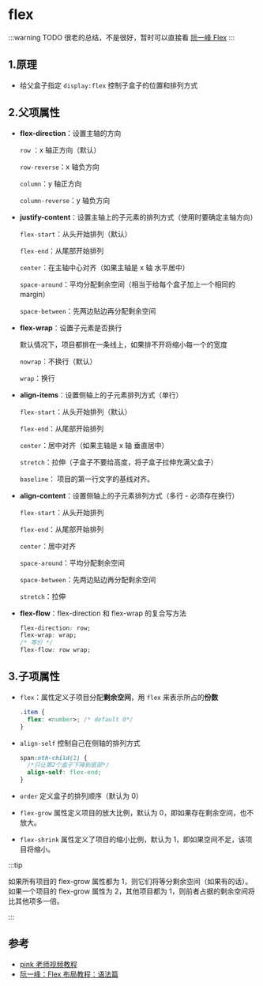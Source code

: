 # flex

:::warning TODO
很老的总结，不是很好，暂时可以直接看 [阮一峰 Flex](https://www.ruanyifeng.com/blog/2015/07/flex-grammar.html)
:::

## 1.原理

- 给父盒子指定 `display:flex` 控制子盒子的位置和排列方式

## 2.父项属性

- **flex-direction**：设置主轴的方向

  `row` ：x 轴正方向（默认）

  `row-reverse`：x 轴负方向

  `column`：y 轴正方向

  `column-reverse`：y 轴负方向

- **justify-content**：设置主轴上的子元素的排列方式（使用时要确定主轴方向）

  `flex-start`：从头开始排列（默认）

  `flex-end`：从尾部开始排列

  `center`：在主轴中心对齐（如果主轴是 x 轴 水平居中）

  `space-around`：平均分配剩余空间（相当于给每个盒子加上一个相同的 margin）

  `space-between`：先两边贴边再分配剩余空间

- **flex-wrap**：设置子元素是否换行

  默认情况下，项目都排在一条线上，如果排不开将缩小每一个的宽度

  `nowrap`：不换行（默认）

  `wrap`：换行

- **align-items**：设置侧轴上的子元素排列方式（单行）

  `flex-start`：从头开始排列（默认）

  `flex-end`：从尾部开始排列

  `center`：居中对齐（如果主轴是 x 轴 垂直居中）

  `stretch`：拉伸（子盒子不要给高度，将子盒子拉伸充满父盒子）

  `baseline`： 项目的第一行文字的基线对齐。

- **align-content**：设置侧轴上的子元素排列方式（多行 - 必须存在换行）

  `flex-start`：从头开始排列

  `flex-end`：从尾部开始排列

  `center`：居中对齐

  `space-around`：平均分配剩余空间

  `space-between`：先两边贴边再分配剩余空间

  `stretch`：拉伸

- **flex-flow**：flex-direction 和 flex-wrap 的复合写方法

  ```css
  flex-direction: row;
  flex-wrap: wrap;
  /* 等价 */
  flex-flow: row wrap;
  ```

## 3.子项属性

- `flex`：属性定义子项目分配**剩余空间**，用 `flex` 来表示所占的**份数**

  ```css
  .item {
    flex: <number>; /* default 0*/
  }
  ```

- `align-self` 控制自己在侧轴的排列方式

  ```css
  span:nth-child(2) {
    /*只让第2个盒子下降到底部*/
    align-self: flex-end;
  }
  ```

- `order` 定义盒子的排列顺序（默认为 0）
- `flex-grow` 属性定义项目的放大比例，默认为 0，即如果存在剩余空间，也不放大。
- `flex-shrink` 属性定义了项目的缩小比例，默认为 1，即如果空间不足，该项目将缩小。

:::tip

如果所有项目的 flex-grow 属性都为 1，则它们将等分剩余空间（如果有的话）。如果一个项目的 flex-grow 属性为 2，其他项目都为 1，则前者占据的剩余空间将比其他项多一倍。

:::

## 参考

- [pink 老师视频教程](https://space.bilibili.com/415434293?from=search&seid=7794536082102280588)
- [阮一峰：Flex 布局教程：语法篇](https://www.ruanyifeng.com/blog/2015/07/flex-grammar.html)
